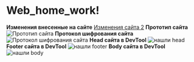 # Web_home_work!
**Изменения внесенные на сайте**
[Изменения сайта 2](https://github.com/de-sl/Web_home_work/assets/140948764/997a4162-e9d4-46e0-912d-6f78e6b9670b)
**Прототип сайта**
![Прототип сайта](https://github.com/de-sl/Web_home_work/assets/140948764/81f254cd-eaff-464f-b01d-4c1f6f19b4cc)
**Протокол шифрования сайта**
![Протокол  шифрования сайта](https://github.com/de-sl/Web_home_work/assets/140948764/7a324fe9-a0e4-481f-88e4-14de41139509)
**Head сайта в DevTool**
![нашли head](https://github.com/de-sl/Web_home_work/assets/140948764/07eef267-6793-4875-b9fc-afc2c9202492)
**Footer сайта в DevTool**
![нашли footer](https://github.com/de-sl/Web_home_work/assets/140948764/7c587faa-3d6d-4485-aa8b-8c515e7466e0)
**Body сайта в DevTool**
![нашли body](https://github.com/de-sl/Web_home_work/assets/140948764/a36ca116-bdb8-497f-a997-e82072a2e6b7)
